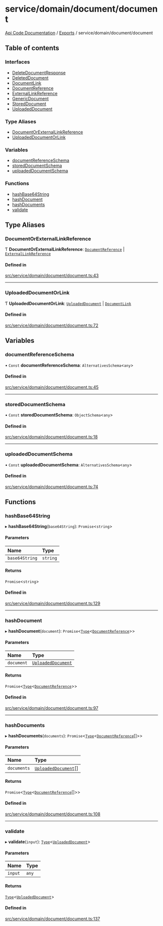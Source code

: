 # service/domain/document/document
 
[Api Code Documentation](../README.md) / [Exports](../modules.md) / service/domain/document/document

## Table of contents

### Interfaces

- [DeleteDocumentResponse](../interfaces/service_domain_document_document.DeleteDocumentResponse.md)
- [DeletedDocument](../interfaces/service_domain_document_document.DeletedDocument.md)
- [DocumentLink](../interfaces/service_domain_document_document.DocumentLink.md)
- [DocumentReference](../interfaces/service_domain_document_document.DocumentReference.md)
- [ExternalLinkReference](../interfaces/service_domain_document_document.ExternalLinkReference.md)
- [GenericDocument](../interfaces/service_domain_document_document.GenericDocument.md)
- [StoredDocument](../interfaces/service_domain_document_document.StoredDocument.md)
- [UploadedDocument](../interfaces/service_domain_document_document.UploadedDocument.md)

### Type Aliases

- [DocumentOrExternalLinkReference](service_domain_document_document.md#documentorexternallinkreference)
- [UploadedDocumentOrLink](service_domain_document_document.md#uploadeddocumentorlink)

### Variables

- [documentReferenceSchema](service_domain_document_document.md#documentreferenceschema)
- [storedDocumentSchema](service_domain_document_document.md#storeddocumentschema)
- [uploadedDocumentSchema](service_domain_document_document.md#uploadeddocumentschema)

### Functions

- [hashBase64String](service_domain_document_document.md#hashbase64string)
- [hashDocument](service_domain_document_document.md#hashdocument)
- [hashDocuments](service_domain_document_document.md#hashdocuments)
- [validate](service_domain_document_document.md#validate)

## Type Aliases

### DocumentOrExternalLinkReference

Ƭ **DocumentOrExternalLinkReference**: [`DocumentReference`](../interfaces/service_domain_document_document.DocumentReference.md) \| [`ExternalLinkReference`](../interfaces/service_domain_document_document.ExternalLinkReference.md)

#### Defined in

[src/service/domain/document/document.ts:43](https://github.com/openkfw/TruBudget/blob/40b449a/api/src/service/domain/document/document.ts#L43)

___

### UploadedDocumentOrLink

Ƭ **UploadedDocumentOrLink**: [`UploadedDocument`](../interfaces/service_domain_document_document.UploadedDocument.md) \| [`DocumentLink`](../interfaces/service_domain_document_document.DocumentLink.md)

#### Defined in

[src/service/domain/document/document.ts:72](https://github.com/openkfw/TruBudget/blob/40b449a/api/src/service/domain/document/document.ts#L72)

## Variables

### documentReferenceSchema

• `Const` **documentReferenceSchema**: `AlternativesSchema`\<`any`\>

#### Defined in

[src/service/domain/document/document.ts:45](https://github.com/openkfw/TruBudget/blob/40b449a/api/src/service/domain/document/document.ts#L45)

___

### storedDocumentSchema

• `Const` **storedDocumentSchema**: `ObjectSchema`\<`any`\>

#### Defined in

[src/service/domain/document/document.ts:18](https://github.com/openkfw/TruBudget/blob/40b449a/api/src/service/domain/document/document.ts#L18)

___

### uploadedDocumentSchema

• `Const` **uploadedDocumentSchema**: `AlternativesSchema`\<`any`\>

#### Defined in

[src/service/domain/document/document.ts:74](https://github.com/openkfw/TruBudget/blob/40b449a/api/src/service/domain/document/document.ts#L74)

## Functions

### hashBase64String

▸ **hashBase64String**(`base64String`): `Promise`\<`string`\>

#### Parameters

| Name | Type |
| :------ | :------ |
| `base64String` | `string` |

#### Returns

`Promise`\<`string`\>

#### Defined in

[src/service/domain/document/document.ts:129](https://github.com/openkfw/TruBudget/blob/40b449a/api/src/service/domain/document/document.ts#L129)

___

### hashDocument

▸ **hashDocument**(`document`): `Promise`\<[`Type`](result.md#type)\<[`DocumentReference`](../interfaces/service_domain_document_document.DocumentReference.md)\>\>

#### Parameters

| Name | Type |
| :------ | :------ |
| `document` | [`UploadedDocument`](../interfaces/service_domain_document_document.UploadedDocument.md) |

#### Returns

`Promise`\<[`Type`](result.md#type)\<[`DocumentReference`](../interfaces/service_domain_document_document.DocumentReference.md)\>\>

#### Defined in

[src/service/domain/document/document.ts:97](https://github.com/openkfw/TruBudget/blob/40b449a/api/src/service/domain/document/document.ts#L97)

___

### hashDocuments

▸ **hashDocuments**(`documents`): `Promise`\<[`Type`](result.md#type)\<[`DocumentReference`](../interfaces/service_domain_document_document.DocumentReference.md)[]\>\>

#### Parameters

| Name | Type |
| :------ | :------ |
| `documents` | [`UploadedDocument`](../interfaces/service_domain_document_document.UploadedDocument.md)[] |

#### Returns

`Promise`\<[`Type`](result.md#type)\<[`DocumentReference`](../interfaces/service_domain_document_document.DocumentReference.md)[]\>\>

#### Defined in

[src/service/domain/document/document.ts:108](https://github.com/openkfw/TruBudget/blob/40b449a/api/src/service/domain/document/document.ts#L108)

___

### validate

▸ **validate**(`input`): [`Type`](result.md#type)\<[`UploadedDocument`](../interfaces/service_domain_document_document.UploadedDocument.md)\>

#### Parameters

| Name | Type |
| :------ | :------ |
| `input` | `any` |

#### Returns

[`Type`](result.md#type)\<[`UploadedDocument`](../interfaces/service_domain_document_document.UploadedDocument.md)\>

#### Defined in

[src/service/domain/document/document.ts:137](https://github.com/openkfw/TruBudget/blob/40b449a/api/src/service/domain/document/document.ts#L137)
